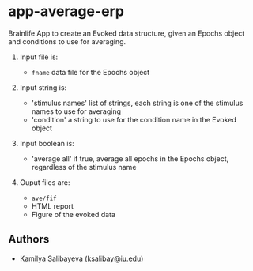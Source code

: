 # app-average-erp

Brainlife App to create an Evoked data structure, given an Epochs object and conditions to use for averaging.

1) Input file is: 
    * `fname` data file for the Epochs object
2) Input string is:
    * 'stimulus names' list of strings, each string is one of the stimulus names to use for averaging
    * 'condition' a string to use for the condition name in the Evoked object
3) Input boolean is:
    * 'average all' if true, average all epochs in the Epochs object, regardless of the stimulus name

4) Ouput files are:
    * `ave/fif`
    * HTML report
    * Figure of the evoked data


## Authors
- Kamilya Salibayeva (ksalibay@iu.edu)
